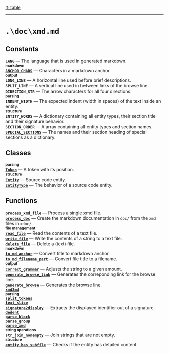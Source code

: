 [&#8593; table](table.md)
***

# `.\doc\xmd.md`
## Constants
**`LANG`** &#8213; The language that is used in generated markdown.  
<small>**markdown**</small>  
**[`ANCHOR_CHARS`](xmd--anchor_chars.md)** &#8213; Characters in a markdown anchor.  
<small>**output**</small>  
**`LONG_LINE`** &#8213; A horizontal line used before brief descriptions.  
**`SPLIT_LINE`** &#8213; A vertical line used in between links of the browse line.  
**`DIRECTION_STR`** &#8213; The arrow characters for all four directions.  
<small>**parsing**</small>  
**`INDENT_WIDTH`** &#8213; The expected indent (width in spaces) of the text inside an entity.  
<small>**structure**</small>  
**`ENTITY_WORDS`** &#8213; A dictionary containing all entity types, their section title and their signature behavior.  
**`SECTION_ORDER`** &#8213; A array containing all entity types and section names.  
**[`SPECIAL_SECTIONS`](xmd--special_sections.md)** &#8213; The names and their section heading of special sections as a dictionary.  
## Classes
<small>**parsing**</small>  
**[`Token`](xmd--token.md)** &#8213; A token with its position.  
<small>**structure**</small>  
**[`Entity`](xmd--entity.md)** &#8213; Source code entity.  
**[`EntityType`](xmd--entitytype.md)** &#8213; The behavior of a source code entity.  
## Functions
**[`process_xmd_file`](xmd--process_xmd_file.md)** &#8213; Process a single xmd file.  
**[`process_doc`](xmd--process_doc.md)** &#8213; Create the markdown documentation in `doc/` from the `xmd` files in `xdoc/`.  
<small>**file management**</small>  
**[`read_file`](xmd--read_file.md)** &#8213; Read the contents of a text file.  
**[`write_file`](xmd--write_file.md)** &#8213; Write the contents of a string to a text file.  
**[`delete_file`](xmd--delete_file.md)** &#8213; Delete a (text) file.  
<small>**markdown**</small>  
**[`to_md_anchor`](xmd--to_md_anchor.md)** &#8213; Convert title to markdown anchor.  
**[`to_md_filename_part`](xmd--to_md_filename_part.md)** &#8213; Convert file title to a filename.  
<small>**output**</small>  
**[`correct_grammar`](xmd--correct_grammar.md)** &#8213; Adjusts the string to a given amount.  
**[`generate_browse_link`](xmd--generate_browse_link.md)** &#8213; Generates the correponding link for the browse line.  
**[`generate_browse`](xmd--generate_browse.md)** &#8213; Generates the browse line.  
**[`xmd2md`](xmd--xmd2md.md)**  
<small>**parsing**</small>  
**[`split_tokens`](xmd--split_tokens.md)**  
**[`text_slice`](xmd--text_slice.md)**  
**[`signature2display`](xmd--signature2display.md)** &#8213; Extracts the displayed identifier out of a signature.  
**[`dedent`](xmd--dedent.md)**  
**[`parse_block`](xmd--parse_block.md)**  
**[`parse_group`](xmd--parse_group.md)**  
**[`parse_xmd`](xmd--parse_xmd.md)**  
<small>**string operations**</small>  
**[`str_join_nonempty`](xmd--str_join_nonempty.md)** &#8213; Join strings that are not empty.  
<small>**structure**</small>  
**[`entity_has_subfile`](xmd--entity_has_subfile.md)** &#8213; Checks if the entity has detailed content.  
